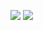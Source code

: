 ![](https://github-readme-stats.vercel.app/api/top-langs/?username=damisaviola&theme=dark&hide_border=true&include_all_commits=true&count_private=true&layout=compact)
[![](https://visitcount.itsvg.in/api?id=damisaviola&icon=0&color=0)](https://visitcount.itsvg.in)




<!-- Proudly created with GPRM ( https://gprm.itsvg.in ) -->
